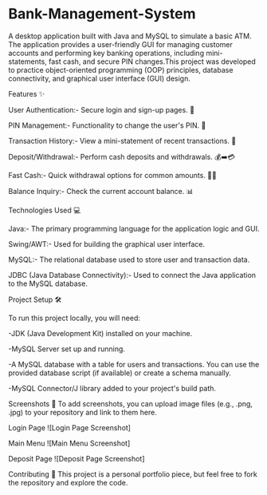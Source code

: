 # Bank-Management-System
A desktop application built with Java and MySQL to simulate a basic ATM. The application provides a user-friendly GUI for managing customer accounts and performing key banking operations, including mini-statements, fast cash, and secure PIN changes.This project was developed to practice object-oriented programming (OOP) principles, database connectivity, and graphical user interface (GUI) design.

Features ✨

User Authentication:- Secure login and sign-up pages. 🔐

PIN Management:- Functionality to change the user's PIN. 🔑

Transaction History:- View a mini-statement of recent transactions. 📜

Deposit/Withdrawal:- Perform cash deposits and withdrawals. 💰➡️💳

Fast Cash:- Quick withdrawal options for common amounts. 💨💵

Balance Inquiry:- Check the current account balance. 📊


Technologies Used 💻

Java:- The primary programming language for the application logic and GUI.

Swing/AWT:- Used for building the graphical user interface.

MySQL:- The relational database used to store user and transaction data.

JDBC (Java Database Connectivity):- Used to connect the Java application to the MySQL database.


Project Setup 🛠️

To run this project locally, you will need:

-JDK (Java Development Kit) installed on your machine.

-MySQL Server set up and running.

-A MySQL database with a table for users and transactions. You can use the provided database script (if available) or create a schema manually.

-MySQL Connector/J library added to your project's build path.


Screenshots 📸
To add screenshots, you can upload image files (e.g., .png, .jpg) to your repository and link to them here.

Login Page
![Login Page Screenshot]

Main Menu
![Main Menu Screenshot]

Deposit Page
![Deposit Page Screenshot]

Contributing 🤝
This project is a personal portfolio piece, but feel free to fork the repository and explore the code.
